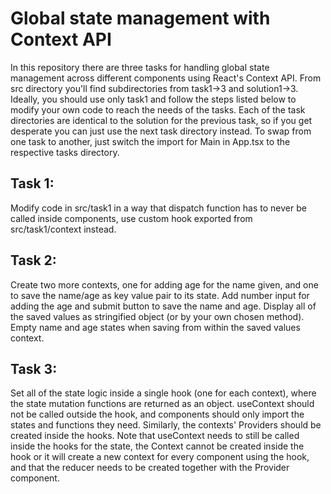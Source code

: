 # Global state management with Context API

In this repository there are three tasks for handling global state management across different components using React's Context API. From src directory you'll find subdirectories from task1->3 and solution1->3. Ideally, you should use only task1 and follow the steps listed below to modify your own code to reach the needs of the tasks. Each of the task directories are identical to the solution for the previous task, so if you get desperate you can just use the next task directory instead. To swap from one task to another, just switch the import for Main in App.tsx to the respective tasks directory.

## Task 1: 
Modify code in src/task1 in a way that dispatch function has to never be called inside components, use custom hook exported from src/task1/context instead.

## Task 2: 
Create two more contexts, one for adding age for the name given, and one to save the name/age as key value pair to its state. Add number input for adding the age and submit button to save the name and age. Display all of the saved values as stringified object (or by your own chosen method). Empty name and age states when saving from within the saved values context.

## Task 3: 
Set all of the state logic inside a single hook (one for each context), where the state mutation functions are returned as an object. useContext should not be called outside the hook, and components should only import the states and functions they need. Similarly, the contexts' Providers should be created inside the hooks. Note that useContext needs to still be called inside the hooks for the state, the Context cannot be created inside the hook or it will create a new context for every component using the hook, and that the reducer needs to be created together with the Provider component.